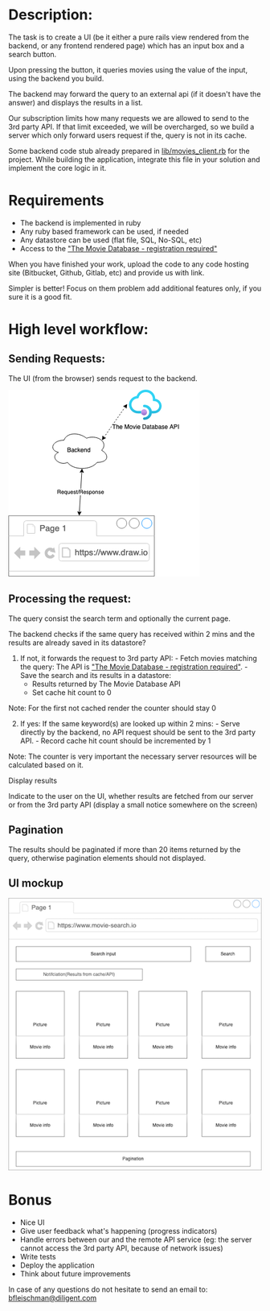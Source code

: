 # Description:
The task is to create a UI (be it either a pure rails view rendered from the backend, or any frontend rendered page) which has an input box and a search button.

Upon pressing the button, it queries movies using the value of the input, using the backend you build.

The backend may forward the query to an external api (if it doesn't have the answer) and displays the results in a list.

Our subscription limits how many requests we are allowed to send to the 3rd party API. If that limit exceeded, we will be overcharged, so we build a server which only forward users request if the,
query is not in its cache.

Some backend code stub already prepared in [lib/movies_client.rb](./lib/movies_client.rb) for the project.
While building the application, integrate this file in your solution and implement the core logic in it.

# Requirements
- The backend is implemented in ruby
- Any ruby based framework can be used, if needed
- Any datastore can be used (flat file, SQL, No-SQL, etc)
- Access to the ["The Movie Database - registration required"](https://developers.themoviedb.org/3/search/search-movies)

When you have finished your work, upload the code to any code hosting site (Bitbucket, Github, Gitlab, etc) and provide us with link.

Simpler is better! Focus on them problem add additional features only, if you sure it is a good fit.

# High level workflow:

## Sending Requests:
The UI (from the browser) sends request to the backend.

![Request Architecture](./architecture.png)

## Processing the request:
The query consist the search term and optionally the current page.

The backend checks if the same query has received within 2 mins and the results are already saved in its datastore?

  1. If not, it forwards the request to 3rd party API:
    - Fetch movies matching the query: The API is ["The Movie Database - registration required"](https://developers.themoviedb.org/3/search/search-movies).
    - Save the search and its results in a datastore:
      - Results returned by The Movie Database API
      - Set cache hit count to 0

Note: For the first not cached render the counter should stay 0

  2. If yes:
    If the same keyword(s) are looked up within 2 mins:
    - Serve directly by the backend, no API request should be sent to the 3rd party API.
    - Record cache hit count should be incremented by 1

Note: The counter is very important the necessary server resources will be calculated based on it.

Display results

Indicate to the user on the UI, whether results are fetched from our server or from the 3rd party API (display a small notice somewhere on the screen)

## Pagination
The results should be paginated if more than 20 items returned by the query, otherwise pagination elements should not displayed.

## UI mockup

![Mockup](./ruby_assessment_mockup.png)

# Bonus
- Nice UI
- Give user feedback what's happening (progress indicators)
- Handle errors between our and the remote API service (eg: the server cannot access the 3rd party API, because of network issues)
- Write tests
- Deploy the application
- Think about future improvements

In case of any questions do not hesitate to send an email to: bfleischman@diligent.com
